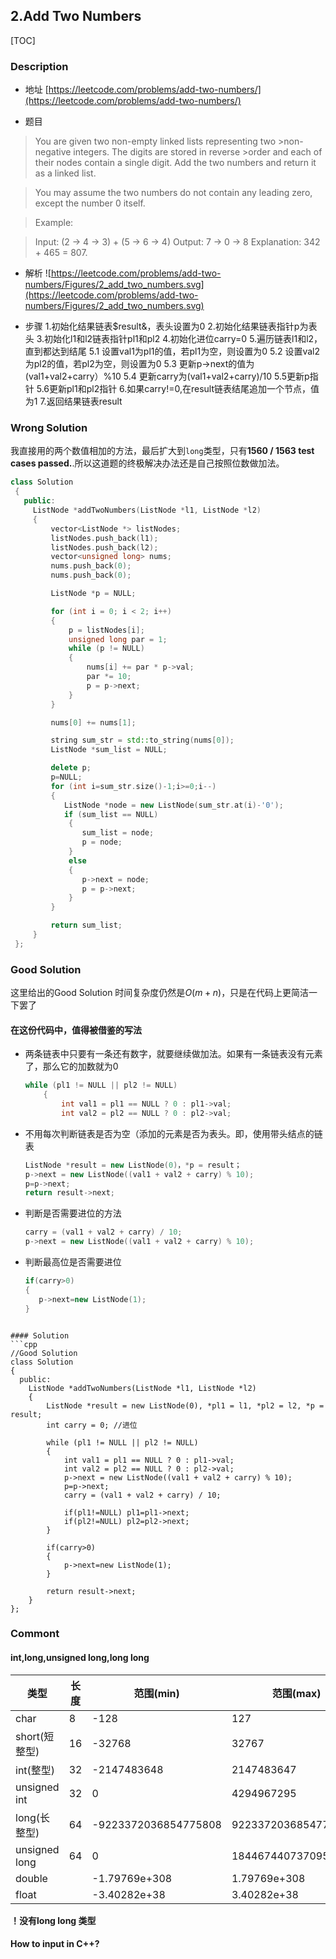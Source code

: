 ## 2.Add Two Numbers
[TOC]

### Description
- 地址
[https://leetcode.com/problems/add-two-numbers/](https://leetcode.com/problems/add-two-numbers/)

- 题目

>You are given two non-empty linked lists representing two >non-negative integers. The digits are stored in reverse >order and each of their nodes contain a single digit. Add the two numbers and return it as a linked list.

>You may assume the two numbers do not contain any leading zero, except the number 0 itself.

>Example:

>Input: (2 -> 4 -> 3) + (5 -> 6 -> 4)
>Output: 7 -> 0 -> 8
>Explanation: 342 + 465 = 807.

- 解析
![https://leetcode.com/problems/add-two-numbers/Figures/2_add_two_numbers.svg](https://leetcode.com/problems/add-two-numbers/Figures/2_add_two_numbers.svg)

- 步骤
 1.初始化结果链表$result&，表头设置为0
 2.初始化结果链表指针p为表头
 3.初始化l1和l2链表指针pl1和pl2
 4.初始化进位carry=0
 5.遍历链表l1和l2，直到都达到结尾
 5.1 设置val1为pl1的值，若pl1为空，则设置为0
 5.2 设置val2为pl2的值，若pl2为空，则设置为0
 5.3 更新p->next的值为(val1+val2+carry）%10
 5.4 更新carry为(val1+val2+carry)/10
 5.5更新p指针
 5.6更新pl1和pl2指针
 6.如果carry!=0,在result链表结尾追加一个节点，值为1
 7.返回结果链表result


### Wrong Solution

我直接用的两个数值相加的方法，最后扩大到`long`类型，只有**1560 / 1563 test cases passed.**.所以这道题的终极解决办法还是自己按照位数做加法。
```cpp
class Solution
 {
   public:
     ListNode *addTwoNumbers(ListNode *l1, ListNode *l2)
     {
         vector<ListNode *> listNodes;
         listNodes.push_back(l1);
         listNodes.push_back(l2);
         vector<unsigned long> nums;
         nums.push_back(0);
         nums.push_back(0);

         ListNode *p = NULL;

         for (int i = 0; i < 2; i++)
         {
             p = listNodes[i];
             unsigned long par = 1;
             while (p != NULL)
             {
                 nums[i] += par * p->val;
                 par *= 10;
                 p = p->next;
             }
         }

         nums[0] += nums[1];

         string sum_str = std::to_string(nums[0]);
         ListNode *sum_list = NULL;

         delete p;
         p=NULL;
         for (int i=sum_str.size()-1;i>=0;i--)
         {
            ListNode *node = new ListNode(sum_str.at(i)-'0');
            if (sum_list == NULL)
             {
                sum_list = node;
                p = node;
             }
             else
             {
                p->next = node;
                p = p->next;
             }
         }

         return sum_list;
     }
 };
```
### Good Solution

这里给出的Good Solution 时间复杂度仍然是$O(m+n)$，只是在代码上更简洁一下罢了

#### 在这份代码中，值得被借鉴的写法

- 两条链表中只要有一条还有数字，就要继续做加法。如果有一条链表没有元素了，那么它的加数就为0
	```cpp
    while (pl1 != NULL || pl2 != NULL)
        {
            int val1 = pl1 == NULL ? 0 : pl1->val;
            int val2 = pl2 == NULL ? 0 : pl2->val;
	```
- 不用每次判断链表是否为空（添加的元素是否为表头。即，使用带头结点的链表
  ```cpp
  ListNode *result = new ListNode(0)，*p = result；
  p->next = new ListNode((val1 + val2 + carry) % 10);
  p=p->next;
  return result->next;
  ```
- 判断是否需要进位的方法
  ```cpp
  carry = (val1 + val2 + carry) / 10;
  p->next = new ListNode((val1 + val2 + carry) % 10);
  
  ```
- 判断最高位是否需要进位
   ```cpp
   if(carry>0)
   {
      p->next=new ListNode(1);
   }
```

#### Solution
```cpp
//Good Solution
class Solution
{
  public:
    ListNode *addTwoNumbers(ListNode *l1, ListNode *l2)
    {
        ListNode *result = new ListNode(0), *pl1 = l1, *pl2 = l2, *p = result;
        int carry = 0; //进位

        while (pl1 != NULL || pl2 != NULL)
        {
            int val1 = pl1 == NULL ? 0 : pl1->val;
            int val2 = pl2 == NULL ? 0 : pl2->val;
            p->next = new ListNode((val1 + val2 + carry) % 10);
            p=p->next;
            carry = (val1 + val2 + carry) / 10;

            if(pl1!=NULL) pl1=pl1->next;
            if(pl2!=NULL) pl2=pl2->next;
        }

        if(carry>0)
        {
            p->next=new ListNode(1);
        }

        return result->next;
    }
};
```
### Commont
#### int,long,unsigned long,long long
| 类型 | 长度 |范围(min)|范围(max)|
|--------|--------|--------|--------|
|char		|8	|		-128|127|
|short(短整型)|16	|-32768	|32767	|
|int(整型)	|32      |-2147483648|2147483647|
|unsigned int|32|0|4294967295|
|long(长整型)	|64|-9223372036854775808        |9223372036854775807|
|unsigned long	|64|0|18446744073709551615|
|double||-1.79769e+308|1.79769e+308|
|float||-3.40282e+38|3.40282e+38|

**！没有long long 类型**
#### How to input in C++?
